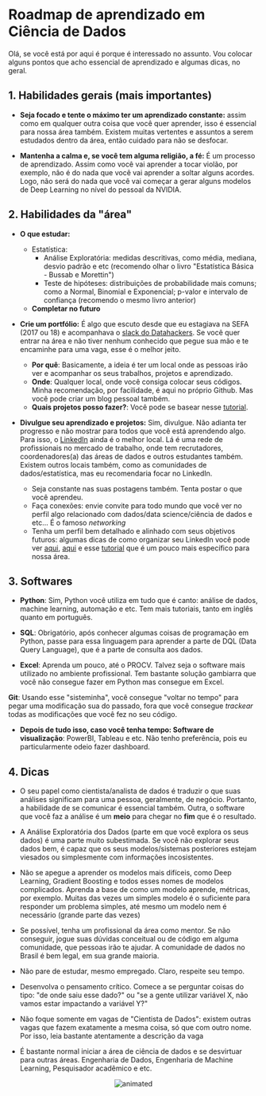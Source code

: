 # Roadmap de aprendizado em Ciência de Dados

Olá, se você está por aqui é porque é interessado no assunto. Vou colocar alguns pontos que acho essencial de aprendizado e algumas dicas, no geral. 

## 1. Habilidades gerais (mais importantes)

- **Seja focado e tente o máximo ter um aprendizado constante:** assim como em qualquer outra coisa que você quer aprender, isso é essencial para nossa área também. Existem muitas vertentes e assuntos a serem estudados dentro da área, então cuidado para não se desfocar.

- **Mantenha a calma e, se você tem alguma religião, a fé:** É um processo de aprendizado. Assim como você vai aprender a tocar violão, por exemplo, não é do nada que você vai aprender a soltar alguns acordes. Logo, não será do nada que você vai começar a gerar alguns modelos de Deep Learning no nível do pessoal da NVIDIA.

## 2. Habilidades da "área"

- **O que estudar:**
  - Estatística: 
    - Análise Exploratória: medidas descritivas, como média, mediana, desvio padrão e etc (recomendo olhar o livro "Estatística Básica - Bussab e Morettin")
    - Teste de hipóteses: distribuições de probabilidade mais comuns; como a Normal, Binomial e Exponencial; p-valor e intervalo de confiança (recomendo o mesmo livro anterior)
  - **Completar no futuro**

- **Crie um portfólio:** É algo que escuto desde que eu estagiava na SEFA (2017 ou 18) e acompanhava o [slack do Datahackers](https://www.datahackers.com.br/slack/). Se você quer entrar na área e não tiver nenhum conhecido que pegue sua mão e te encaminhe para uma vaga, esse é o melhor jeito. 
  - **Por quê**: Basicamente, a ideia é ter um local onde as pessoas irão ver e acompanhar os seus trabalhos, projetos e aprendizado. 
  - **Onde**: Qualquer local, onde você consiga colocar seus códigos. Minha recomendação, por facilidade, é aqui no próprio Github. Mas você pode criar um blog pessoal também.
  - **Quais projetos posso fazer?**: Você pode se basear nesse [tutorial](https://www.analyticsvidhya.com/blog/2018/05/24-ultimate-data-science-projects-to-boost-your-knowledge-and-skills/). 

- **Divulgue seu aprendizado e projetos:** Sim, divulgue. Não adianta ter progresso e não mostrar para todos que você está aprendendo algo. Para isso, o [LinkedIn](www.linkedin.com) ainda é o melhor local. Lá é uma rede de profissionais no mercado de trabalho, onde tem recrutadores, coordenadores(a) das áreas de dados e outros estudantes também. Existem outros locais também, como as comunidades de dados/estatística, mas eu recomendaria focar no LinkedIn.
  - Seja constante nas suas postagens também. Tenta postar o que você aprendeu.
  - Faça conexões: envie convite para todo mundo que você ver no perfil algo relacionado com dados/data science/ciência de dados e etc... É o famoso *networking*
  - Tenha um perfil bem detalhado e alinhado com seus objetivos futuros: algumas dicas de como organizar seu LinkedIn você pode ver [aqui](https://twitter.com/camelouu/status/1409886433515606027), [aqui](https://twitter.com/camelouu/status/1522237678921601025) e esse [tutorial](https://twitter.com/pygineering/status/1539682926551523328) que é um pouco mais específico para nossa área.
  
## 3. Softwares

- **Python**: Sim, Python você utiliza em tudo que é canto: análise de dados, machine learning, automação e etc. Tem mais tutoriais, tanto em inglês quanto em português. 

- **SQL**: Obrigatório, após conhecer algumas coisas de programação em Python, passe para essa linguagem para aprender a parte de DQL (Data Query Language), que é a parte de consulta aos dados.

- **Excel**: Aprenda um pouco, até o PROCV. Talvez seja o software mais utilizado no ambiente profissional. Tem bastante solução gambiarra que você não consegue fazer em Python mas consegue em Excel.

**Git**: Usando esse "sisteminha", você consegue "voltar no tempo" para pegar uma modificação sua do passado, fora que você consegue *trackear* todas as modificações que você fez no seu código.

- **Depois de tudo isso, caso você tenha tempo: Software de visualização**: PowerBI, Tableau e etc. Não tenho preferência, pois eu particularmente odeio fazer dashboard.



## 4. Dicas

- O seu papel como cientista/analista de dados é traduzir o que suas análises significam para uma pessoa, geralmente, de negócio. Portanto, a habilidade de se comunicar é essencial também. Outra, o software que você faz a análise é um **meio** para chegar no **fim** que é o resultado.

- A Análise Exploratória dos Dados (parte em que você explora os seus dados) é uma parte muito subestimada. Se você não explorar seus dados bem, é capaz que os seus modelos/sistemas posteriores estejam viesados ou simplesmente com informações incosistentes.

- Não se apegue a aprender os modelos mais difíceis, como Deep Learning, Gradient Boosting e todos esses nomes de modelos complicados. Aprenda a base de como um modelo aprende, métricas, por exemplo. Muitas das vezes um simples modelo é o suficiente para responder um problema simples, até mesmo um modelo nem é necessário (grande parte das vezes)

- Se possível, tenha um profissional da área como mentor. Se não conseguir, jogue suas dúvidas conceitual ou de código em alguma comunidade, que pessoas irão te ajudar. A comunidade de dados no Brasil é bem legal, em sua grande maioria.

- Não pare de estudar, mesmo empregado. Claro, respeite seu tempo.

- Desenvolva o pensamento crítico. Comece a se perguntar coisas do tipo: "de onde saiu esse dado?" ou "se a gente utilizar variável X, não vamos estar impactando a variável Y?"

- Não foque somente em vagas de "Cientista de Dados": existem outras vagas que fazem exatamente a mesma coisa, só que com outro nome. Por isso, leia bastante atentamente a descrição da vaga

- É bastante normal iniciar a área de ciência de dados e se desvirtuar para outras áreas. Engenharia de Dados, Engenharia de Machine Learning, Pesquisador acadêmico e etc.

<p align="center">
  <img src="https://media.giphy.com/media/12XDYvMJNcmLgQ/giphy.gif" alt="animated" />
</p>
